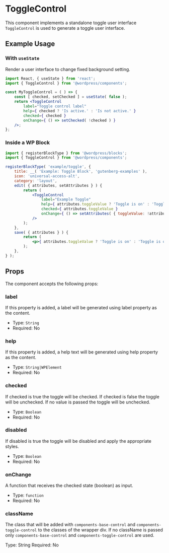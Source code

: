 # ToggleControl

This component implements a standalone toggle user interface `ToggleControl` is used to generate a toggle user interface.


## Example Usage

### With `useState`

Render a user interface to change fixed background setting.

```jsx
import React, { useState } from 'react';
import { ToggleControl } from '@wordpress/components';

const MyToggleControl = ( ) => {
	const [ checked, setChecked ] = useState( false );
	return <ToggleControl
		label="Toggle control label"
		help={ checked ? 'Is active.' : 'Is not active.' }
		checked={ checked }
		onChange={ () => setChecked( !checked ) }
	/>;
};
```

### Inside a WP Block

```jsx
import { registerBlockType } from '@wordpress/blocks';
import { ToggleControl } from '@wordpress/components';

registerBlockType( 'example/toggle', {
	title: __( 'Example: Toggle Block', 'gutenberg-examples' ),
	icon: 'universal-access-alt',
	category: 'layout',
	edit( { attributes, setAttributes } ) {
		return (
			<ToggleControl
				label="Example Toggle"
				help={ attributes.toggleValue ? 'Toggle is on' : 'Toggle is off' }
				checked={ attributes.toggleValue }
				onChange={ () => setAttributes( { toggleValue: !attributes.toggleValue } ) }
			/>
		);
	},
	save( { attributes } ) {
		return (
			<p>{ attributes.toggleValue ? 'Toggle is on' : 'Toggle is off' }</p>
		);
	},
} );
```

## Props

The component accepts the following props:

### label

If this property is added, a label will be generated using label property as the content.

- Type: `String`
- Required: No

### help

If this property is added, a help text will be generated using help property as the content.

- Type: `String|WPElement`
- Required: No

### checked

If checked is true the toggle will be checked. If checked is false the toggle will be unchecked.
If no value is passed the toggle will be unchecked.

- Type: `Boolean`
- Required: No

### disabled

If disabled is true the toggle will be disabled and apply the appropriate styles.

- Type: `Boolean`
- Required: No


### onChange

A function that receives the checked state (boolean) as input.

- Type: `function`
- Required: No

### className

The class that will be added with `components-base-control` and `components-toggle-control` to the classes of the wrapper div. If no className is passed only `components-base-control` and `components-toggle-control` are used.

Type: String
Required: No
